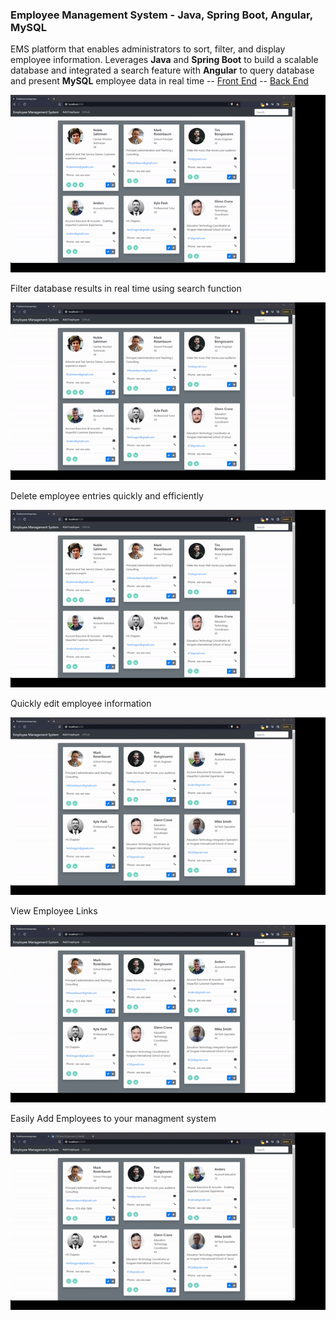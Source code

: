 ### Employee Management System - Java, Spring Boot, Angular, MySQL

EMS platform that enables administrators to sort, filter, and display employee information. Leverages **Java** and **Spring Boot** to build a scalable database and integrated a search feature with **Angular** to query database and present **MySQL** employee data in real time -- [Front End](https://github.com/JpBongiovanni/EmployeeManagerFrontEnd) -- [Back End](https://github.com/JpBongiovanni/EmployeeManager)

![EMS](https://github.com/JpBongiovanni/EmployeeManagerFrontEnd/blob/main/gifs/1.gif?raw=true)

Filter database results in real time using search function

![EMS](https://github.com/JpBongiovanni/EmployeeManagerFrontEnd/blob/main/gifs/2.gif?raw=true)

Delete employee entries quickly and efficiently

![EMS](https://github.com/JpBongiovanni/EmployeeManagerFrontEnd/blob/main/gifs/3.gif?raw=true)

Quickly edit employee information

![EMS](https://github.com/JpBongiovanni/EmployeeManagerFrontEnd/blob/main/gifs/4.gif?raw=true)

View Employee Links

![EMS](https://github.com/JpBongiovanni/EmployeeManagerFrontEnd/blob/main/gifs/5.gif?raw=true)

Easily Add Employees to your managment system

![EMS](https://github.com/JpBongiovanni/EmployeeManagerFrontEnd/blob/main/gifs/6.gif?raw=true)
